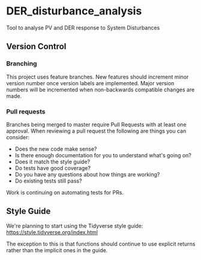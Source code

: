 # DER_disturbance_analysis
Tool to analyse PV and DER response to System Disturbances


## Version Control

### Branching

This project uses feature branches. New features should increment minor version number once version labels are implemented.
Major version numbers will be incremented when non-backwards compatible changes are made.

### Pull requests

Branches being merged to master require Pull Requests with at least one approval.
When reviewing a pull request the following are things you can consider:
- Does the new code make sense?
- Is there enough documentation for you to understand what's going on?
- Does it match the style guide?
- Do tests have good coverage?
- Do you have any questions about how things are working?
- Do existing tests still pass?

Work is continuing on automating tests for PRs.


## Style Guide

We're planning to start using the Tidyverse style guide: https://style.tidyverse.org/index.html

The exception to this is that functions should continue to use explicit returns rather than the implicit ones in the guide.
